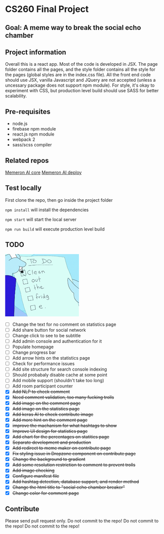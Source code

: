 # CS260 Final Project

## Goal: A meme way to break the social echo chamber

## Project information
Overall this is a react app. Most of the code is developed in JSX. The page folder contains all the pages, and the style folder contains all the style for the pages (global styles are in the index.css file). All the front end code should use JSX, vanilla Javascript and JQuery are not accepted (unless a uncessary package does not support npm module). For style, it's okay to experiment with CSS, but production level build should use SASS for better scalability.

## Pre-requisites
* node.js
* firebase npm module
* react.js npm module
* webpack 2
* sass/scss compiler

## Related repos

[Memeron AI core](https://github.com/tianhaoz95/memeron)
[Memeron AI deploy](https://github.com/tianhaoz95/memeron-deploy)

## Test locally
First clone the repo, then go inside the project folder

`npm install` will install the dependencies

`npm start` will start the local server

`npm run build` will execute production level build

## TODO

<img src="https://raw.githubusercontent.com/tianhaoz95/pics/master/funny-gif-to-todo-list-done.gif" height="200"/>

- [ ] Change the text for no comment on statistics page
- [ ] Add share button for social network
- [ ] Change click to see to be subtitle
- [ ] Add admin console and authentication for it
- [ ] Populate homepage
- [ ] Change progress bar
- [ ] Add arrow hints on the statistics page
- [ ] Check for performance issues
- [ ] Add site structure for search console indexing
- [ ] Should probabaly disable cache at some point
- [ ] Add mobile support (shouldn't take too long)
- [ ] Add room participant counter
- [x] ~~Add NLP to check comment~~
- [x] ~~Need comment validation, too many fucking trolls~~
- [x] ~~Add image on the comment page~~
- [x] ~~Add image on the statistics page~~
- [x] ~~Add keras AI to check contribute image~~
- [x] ~~Add more hint on the comment page~~
- [x] ~~improve the machanism for what hashtags to show~~
- [x] ~~Improve UI design for statistics page~~
- [x] ~~Add chart for the percentages on statitics page~~
- [x] ~~Separate development and production~~
- [x] ~~Add redirect to meme maker on contribute page~~
- [x] ~~Fix styling issue in Dropzone component on contribute page~~
- [x] ~~Change the background to gradient~~
- [x] ~~Add some resolution restriction to comment to prevent trolls~~
- [x] ~~Add image checking~~
- [x] ~~Configure manifest file~~
- [x] ~~Add hashtag detection, database support, and render method~~
- [x] ~~Change the html title to "social echo chamber breaker"~~
- [x] ~~Change color for comment page~~

## Contribute
Please send pull request only. Do not commit to the repo! Do not commit to the repo! Do not commit to the repo!
